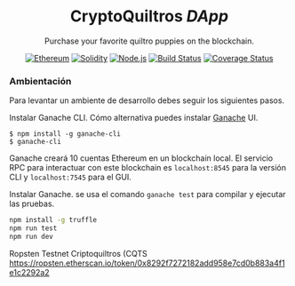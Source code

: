 <div align = "center">
    <h1>CryptoQuiltros<em> DApp</em></h1>
    <p>Purchase your favorite quiltro puppies on the blockchain.</p>
    <a href="https://www.ethereum.org/" target="_blank"><img src="https://img.shields.io/badge/Ethereum-ETH-blue.svg" alt="Ethereum"></a>
    <a href="https://solidity.readthedocs.io" target="_blank"><img src="https://img.shields.io/badge/Solidity-%5E0.4.18-blue.svg" alt="Solidity"></a>
    <a href="https://nodejs.org/" target="_blank"><img src="https://img.shields.io/badge/Node.js-%5E9.2.0-blue.svg" alt="Node.js"></a>
    <a href="https://travis-ci.org/RodrigoRiquelme/cryptoquiltros" target="_blank"><img src="https://travis-ci.org/RodrigoRiquelme/cryptoquiltros.svg?branch=master" alt="Build Status"></a>
    <a href="https://coveralls.io/github/RodrigoRiquelme/cryptoquiltros?branch=master"><img src="https://coveralls.io/repos/github/RodrigoRiquelme/cryptoquiltros/badge.svg?branch=master" alt="Coverage Status" /></a>
</div>
<h3>Ambientación</h3>

Para levantar un ambiente de desarrollo debes seguir los siguientes pasos.

Instalar Ganache CLI. Cómo alternativa puedes instalar [Ganache](http://truffleframework.com/ganache/) UI.

```
$ npm install -g ganache-cli
$ ganache-cli
```

Ganache creará 10 cuentas Ethereum en un blockchain local. El servicio RPC para interactuar con este blockchain es `localhost:8545` para la versión CLI y `localhost:7545` para el GUI.

Instalar Ganache. se usa el comando `ganache test` para compilar y ejecutar las pruebas.

```bash
npm install -g truffle
npm run test
npm run dev
```

Ropsten Testnet Criptoquiltros (CQTS
https://ropsten.etherscan.io/token/0x8292f7272182add958e7cd0b883a4f1e1c2292a2
